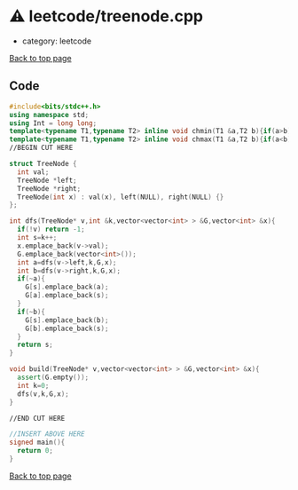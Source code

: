 <!-- mathjax config similar to math.stackexchange -->
<script type="text/javascript" async
  src="https://cdnjs.cloudflare.com/ajax/libs/mathjax/2.7.5/MathJax.js?config=TeX-MML-AM_CHTML">
</script>
<script type="text/x-mathjax-config">
  MathJax.Hub.Config({
    TeX: { equationNumbers: { autoNumber: "AMS" }},
    tex2jax: {
      inlineMath: [ ['$','$'] ],
      processEscapes: true
    },
    "HTML-CSS": { matchFontHeight: false },
    displayAlign: "left",
    displayIndent: "2em"
  });
</script>

<script type="text/javascript" src="https://cdnjs.cloudflare.com/ajax/libs/jquery/3.4.1/jquery.min.js"></script>
<script src="https://cdn.jsdelivr.net/npm/jquery-balloon-js@1.1.2/jquery.balloon.min.js" integrity="sha256-ZEYs9VrgAeNuPvs15E39OsyOJaIkXEEt10fzxJ20+2I=" crossorigin="anonymous"></script>
<script type="text/javascript" src="../../assets/js/copy-button.js"></script>
<link rel="stylesheet" href="../../assets/css/copy-button.css" />


# :warning: leetcode/treenode.cpp
* category: leetcode


[Back to top page](../../index.html)



## Code
```cpp
#include<bits/stdc++.h>
using namespace std;
using Int = long long;
template<typename T1,typename T2> inline void chmin(T1 &a,T2 b){if(a>b) a=b;}
template<typename T1,typename T2> inline void chmax(T1 &a,T2 b){if(a<b) a=b;}
//BEGIN CUT HERE

struct TreeNode {
  int val;
  TreeNode *left;
  TreeNode *right;
  TreeNode(int x) : val(x), left(NULL), right(NULL) {}
};

int dfs(TreeNode* v,int &k,vector<vector<int> > &G,vector<int> &x){
  if(!v) return -1;
  int s=k++;
  x.emplace_back(v->val);
  G.emplace_back(vector<int>());
  int a=dfs(v->left,k,G,x);
  int b=dfs(v->right,k,G,x);    
  if(~a){
    G[s].emplace_back(a);
    G[a].emplace_back(s);
  }
  if(~b){
    G[s].emplace_back(b);
    G[b].emplace_back(s);
  } 
  return s;
}

void build(TreeNode* v,vector<vector<int> > &G,vector<int> &x){
  assert(G.empty());
  int k=0;
  dfs(v,k,G,x);
}

//END CUT HERE

//INSERT ABOVE HERE
signed main(){
  return 0;
}

```

[Back to top page](../../index.html)

